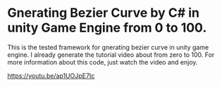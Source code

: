 # Gnerating Bezier Curve by C# in unity Game Engine from 0 to 100.

This is the tested framework for gnerating bezier curve in unity game engine. I already generate the tutorial video about from zero to 100. For more information about this code, just watch the video and enjoy.

https://youtu.be/ap1UOJpE7Ic
